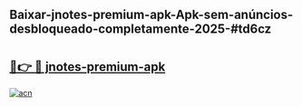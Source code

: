 ## Baixar-jnotes-premium-apk-Apk-sem-anúncios-desbloqueado-completamente-2025-#td6cz

# <h2><a href="https://ainizakaria.my?title=jnotes-premium-apk&ref=20M">🔗👉 🔴 jnotes-premium-apk</a></h2>

[![acn](https://github.com/user-attachments/assets/0f9c940e-d8b0-45ae-aac7-cd30a18b3e1c)](https://ainizakaria.my?title=jnotes-premium-apk&ref=20M)

